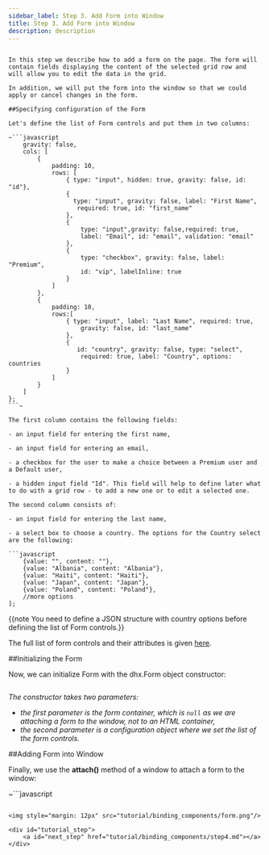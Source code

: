 ```yaml
---
sidebar_label: Step 3. Add Form into Window 
title: Step 3. Add Form into Window 
description: description
---          
```


``` todo страница не нужна

In this step we describe how to add a form on the page. The form will contain fields displaying the content of the selected grid row and will allow you to edit the data in the grid.

In addition, we will put the form into the window so that we could apply or cancel changes in the form.

##Specifying configuration of the Form

Let's define the list of Form controls and put them in two columns:

~```javascript
	gravity: false,
    cols: [
    	{
    		padding: 10,
       		rows: [
          		{ type: "input", hidden: true, gravity: false, id: "id"},
          		{
             	  type: "input", gravity: false, label: "First Name",
           	 	   required: true, id: "first_name"
            	},
				{
              		type: "input",gravity: false,required: true,
         			label: "Email", id: "email", validation: "email"
				},
				{
              		type: "checkbox", gravity: false, label: "Premium",
           			id: "vip", labelInline: true 
				}
       		]
        },
        {
        	padding: 10,
        	rows:[
        		{ type: "input", label: "Last Name", required: true,
             		gravity: false, id: "last_name"
                },
            	{
                   id: "country", gravity: false, type: "select",
             		required: true, label: "Country", options: countries
				}
            ]
		}
    ]
};
```~

The first column contains the following fields:

- an input field for entering the first name,

- an input field for entering an email,

- a checkbox for the user to make a choice between a Premium user and a Default user,

- a hidden input field "Id". This field will help to define later what to do with a grid row - to add a new one or to edit a selected one.

The second column consists of:

- an input field for entering the last name,

- a select box to choose a country. The options for the Country select are the following:

```javascript
	{value: "", content: ""},
    {value: "Albania", content: "Albania"},
    {value: "Haiti", content: "Haiti"},
    {value: "Japan", content: "Japan"},
    {value: "Poland", content: "Poland"},
    //more options
];
```

{{note You need to define a JSON structure with country options before defining the list of Form controls.}}

The full list of form controls and their attributes is given [here](form/controls_list.md).

##Initializing the Form

Now, we can initialize Form with the dhx.Form object constructor:

```javascript
```

<i>The constructor takes two parameters:

- the first parameter is the form container, which is `null` as we are attaching a form to the window, not to an HTML container,
- the second parameter is a configuration object where we set the list of the form controls.</i>

##Adding Form into Window

Finally, we use the <b>attach()</b> method of a window to attach a form to the window:

~```javascript
```~ 

<img style="margin: 12px" src="tutorial/binding_components/form.png"/>

<div id="tutorial_step">
    <a id="next_step" href="tutorial/binding_components/step4.md"></a>
</div>

```






